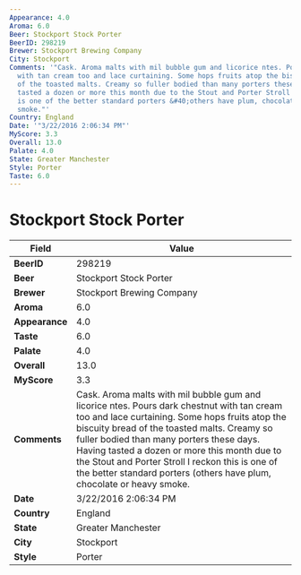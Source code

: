 ```yaml
---
Appearance: 4.0
Aroma: 6.0
Beer: Stockport Stock Porter
BeerID: 298219
Brewer: Stockport Brewing Company
City: Stockport
Comments: '"Cask. Aroma malts with mil bubble gum and licorice ntes. Pours dark chestnut
  with tan cream too and lace curtaining. Some hops fruits atop the biscuity bread
  of the toasted malts. Creamy so fuller bodied than many porters these days. Having
  tasted a dozen or more this month due to the Stout and Porter Stroll I reckon this
  is one of the better standard porters &#40;others have plum, chocolate or heavy
  smoke."'
Country: England
Date: '"3/22/2016 2:06:34 PM"'
MyScore: 3.3
Overall: 13.0
Palate: 4.0
State: Greater Manchester
Style: Porter
Taste: 6.0
---
```


# Stockport Stock Porter

| Field         | Value |
|---------------|-------|
| **BeerID** | 298219 |
| **Beer** | Stockport Stock Porter |
| **Brewer** | Stockport Brewing Company |
| **Aroma** | 6.0 |
| **Appearance** | 4.0 |
| **Taste** | 6.0 |
| **Palate** | 4.0 |
| **Overall** | 13.0 |
| **MyScore** | 3.3 |
| **Comments** | Cask. Aroma malts with mil bubble gum and licorice ntes. Pours dark chestnut with tan cream too and lace curtaining. Some hops fruits atop the biscuity bread of the toasted malts. Creamy so fuller bodied than many porters these days. Having tasted a dozen or more this month due to the Stout and Porter Stroll I reckon this is one of the better standard porters &#40;others have plum, chocolate or heavy smoke. |
| **Date** | 3/22/2016 2:06:34 PM |
| **Country** | England |
| **State** | Greater Manchester |
| **City** | Stockport |
| **Style** | Porter |
